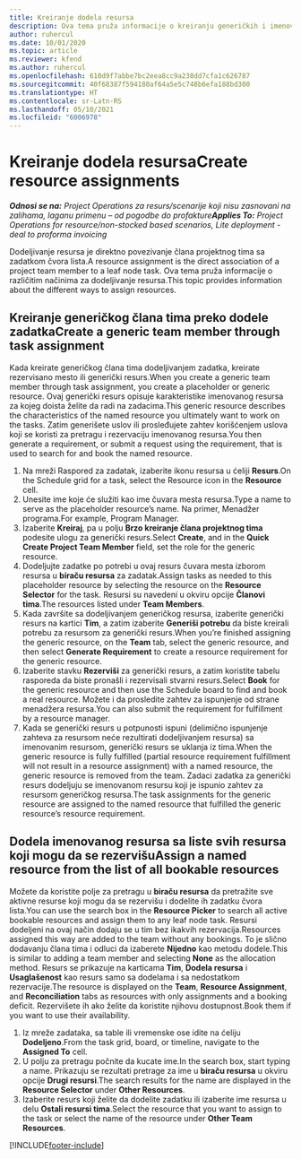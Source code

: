 ```yaml
---
title: Kreiranje dodela resursa
description: Ova tema pruža informacije o kreiranju generičkih i imenovanih dodela resursa.
author: ruhercul
ms.date: 10/01/2020
ms.topic: article
ms.reviewer: kfend
ms.author: ruhercul
ms.openlocfilehash: 610d9f7abbe7bc2eea8cc9a238dd7cfa1c626787
ms.sourcegitcommit: 40f68387f594180af64a5e5c748b6efa188bd300
ms.translationtype: HT
ms.contentlocale: sr-Latn-RS
ms.lasthandoff: 05/10/2021
ms.locfileid: "6006978"
---
```

# <a name="create-resource-assignments"></a><span data-ttu-id="eec5f-103">Kreiranje dodela resursa</span><span class="sxs-lookup"><span data-stu-id="eec5f-103">Create resource assignments</span></span>

<span data-ttu-id="eec5f-104">_**Odnosi se na:** Project Operations za resurs/scenarije koji nisu zasnovani na zalihama, laganu primenu – od pogodbe do profakture_</span><span class="sxs-lookup"><span data-stu-id="eec5f-104">_**Applies To:** Project Operations for resource/non-stocked based scenarios, Lite deployment - deal to proforma invoicing_</span></span>


<span data-ttu-id="eec5f-105">Dodeljivanje resursa je direktno povezivanje člana projektnog tima sa zadatkom čvora lista.</span><span class="sxs-lookup"><span data-stu-id="eec5f-105">A resource assignment is the direct association of a project team member to a leaf node task.</span></span> <span data-ttu-id="eec5f-106">Ova tema pruža informacije o različitim načinima za dodeljivanje resursa.</span><span class="sxs-lookup"><span data-stu-id="eec5f-106">This topic provides information about the different ways to assign resources.</span></span>

## <a name="create-a-generic-team-member-through-task-assignment"></a><span data-ttu-id="eec5f-107">Kreiranje generičkog člana tima preko dodele zadatka</span><span class="sxs-lookup"><span data-stu-id="eec5f-107">Create a generic team member through task assignment</span></span>


<span data-ttu-id="eec5f-108">Kada kreirate generičkog člana tima dodeljivanjem zadatka, kreirate rezervisano mesto ili generički resurs.</span><span class="sxs-lookup"><span data-stu-id="eec5f-108">When you create a generic team member through task assignment, you create a placeholder or generic resource.</span></span> <span data-ttu-id="eec5f-109">Ovaj generički resurs opisuje karakteristike imenovanog resursa za kojeg doista želite da radi na zadacima.</span><span class="sxs-lookup"><span data-stu-id="eec5f-109">This generic resource describes the characteristics of the named resource you ultimately want to work on the tasks.</span></span> <span data-ttu-id="eec5f-110">Zatim generišete uslov ili prosleđujete zahtev korišćenjem uslova koji se koristi za pretragu i rezervaciju imenovanog resursa.</span><span class="sxs-lookup"><span data-stu-id="eec5f-110">You then generate a requirement, or submit a request using the requirement, that is used to search for and book the named resource.</span></span>

1. <span data-ttu-id="eec5f-111">Na mreži Raspored za zadatak, izaberite ikonu resursa u ćeliji **Resurs**.</span><span class="sxs-lookup"><span data-stu-id="eec5f-111">On the Schedule grid for a task, select the Resource icon in the **Resource** cell.</span></span>
2. <span data-ttu-id="eec5f-112">Unesite ime koje će služiti kao ime čuvara mesta resursa.</span><span class="sxs-lookup"><span data-stu-id="eec5f-112">Type a name to serve as the placeholder resource’s name.</span></span> <span data-ttu-id="eec5f-113">Na primer, Menadžer programa.</span><span class="sxs-lookup"><span data-stu-id="eec5f-113">For example, Program Manager.</span></span>
3. <span data-ttu-id="eec5f-114">Izaberite **Kreiraj**, pa u polju **Brzo kreiranje člana projektnog tima** podesite ulogu za generički resurs.</span><span class="sxs-lookup"><span data-stu-id="eec5f-114">Select **Create**, and in the **Quick Create Project Team Member** field, set the role for the generic resource.</span></span>
4. <span data-ttu-id="eec5f-115">Dodeljujte zadatke po potrebi u ovaj resurs čuvara mesta izborom resursa u **biraču resursa** za zadatak.</span><span class="sxs-lookup"><span data-stu-id="eec5f-115">Assign tasks as needed to this placeholder resource by selecting the resource on the **Resource Selector** for the task.</span></span> <span data-ttu-id="eec5f-116">Resursi su navedeni u okviru opcije **Članovi tima**.</span><span class="sxs-lookup"><span data-stu-id="eec5f-116">The resources listed under **Team Members**.</span></span>
5. <span data-ttu-id="eec5f-117">Kada završite sa dodeljivanjem generičkog resursa, izaberite generički resurs na kartici **Tim**, a zatim izaberite **Generiši potrebu** da biste kreirali potrebu za resursom za generički resurs.</span><span class="sxs-lookup"><span data-stu-id="eec5f-117">When you’re finished assigning the generic resource, on the **Team** tab, select the generic resource, and then select **Generate Requirement** to create a resource requirement for the generic resource.</span></span>
6. <span data-ttu-id="eec5f-118">Izaberite stavku **Rezerviši** za generički resurs, a zatim koristite tabelu rasporeda da biste pronašli i rezervisali stvarni resurs.</span><span class="sxs-lookup"><span data-stu-id="eec5f-118">Select **Book** for the generic resource and then use the Schedule board to find and book a real resource.</span></span> <span data-ttu-id="eec5f-119">Možete i da prosledite zahtev za ispunjenje od strane menadžera resursa.</span><span class="sxs-lookup"><span data-stu-id="eec5f-119">You can also submit the requirement for fulfillment by a resource manager.</span></span>
7. <span data-ttu-id="eec5f-120">Kada se generički resurs u potpunosti ispuni (delimično ispunjenje zahteva za resursom neće rezultirati dodeljivanjem resursa) sa imenovanim resursom, generički resurs se uklanja iz tima.</span><span class="sxs-lookup"><span data-stu-id="eec5f-120">When the generic resource is fully fulfilled (partial resource requirement fulfillment will not result in a resource assignment) with a named resource, the generic resource is removed from the team.</span></span> <span data-ttu-id="eec5f-121">Zadaci zadatka za generički resurs dodeljuju se imenovanom resursu koji je ispunio zahtev za resursom generičkog resursa.</span><span class="sxs-lookup"><span data-stu-id="eec5f-121">The task assignments for the generic resource are assigned to the named resource that fulfilled the generic resource’s resource requirement.</span></span>

## <a name="assign-a-named-resource-from-the-list-of-all-bookable-resources"></a><span data-ttu-id="eec5f-122">Dodela imenovanog resursa sa liste svih resursa koji mogu da se rezervišu</span><span class="sxs-lookup"><span data-stu-id="eec5f-122">Assign a named resource from the list of all bookable resources</span></span>

<span data-ttu-id="eec5f-123">Možete da koristite polje za pretragu u **biraču resursa** da pretražite sve aktivne resurse koji mogu da se rezervišu i dodelite ih zadatku čvora lista.</span><span class="sxs-lookup"><span data-stu-id="eec5f-123">You can use the search box in the **Resource Picker** to search all active bookable resources and assign them to any leaf node task.</span></span> <span data-ttu-id="eec5f-124">Resursi dodeljeni na ovaj način dodaju se u tim bez ikakvih rezervacija.</span><span class="sxs-lookup"><span data-stu-id="eec5f-124">Resources assigned this way are added to the team without any bookings.</span></span> <span data-ttu-id="eec5f-125">To je slično dodavanju člana tima i odluci da izaberete **Nijedno** kao metodu dodele.</span><span class="sxs-lookup"><span data-stu-id="eec5f-125">This is similar to adding a team member and selecting **None** as the allocation method.</span></span> <span data-ttu-id="eec5f-126">Resurs se prikazuje na karticama **Tim**, **Dodela resursa** i **Usaglašenost** kao resurs samo sa dodelama i sa nedostatkom rezervacije.</span><span class="sxs-lookup"><span data-stu-id="eec5f-126">The resource is displayed on the **Team**, **Resource Assignment**, and **Reconciliation** tabs as resources with only assignments and a booking deficit.</span></span> <span data-ttu-id="eec5f-127">Rezervišete ih ako želite da koristite njihovu dostupnost.</span><span class="sxs-lookup"><span data-stu-id="eec5f-127">Book them if you want to use their availability.</span></span>

1. <span data-ttu-id="eec5f-128">Iz mreže zadataka, sa table ili vremenske ose idite na ćeliju **Dodeljeno**.</span><span class="sxs-lookup"><span data-stu-id="eec5f-128">From the task grid, board, or timeline, navigate to the **Assigned To** cell.</span></span>
2. <span data-ttu-id="eec5f-129">U polju za pretragu počnite da kucate ime.</span><span class="sxs-lookup"><span data-stu-id="eec5f-129">In the search box, start typing a name.</span></span> <span data-ttu-id="eec5f-130">Prikazuju se rezultati pretrage za ime u **biraču resursa** u okviru opcije **Drugi resursi**.</span><span class="sxs-lookup"><span data-stu-id="eec5f-130">The search results for the name are displayed in the **Resource Selector** under **Other Resources**.</span></span>
3. <span data-ttu-id="eec5f-131">Izaberite resurs koji želite da dodelite zadatku ili izaberite ime resursa u delu **Ostali resursi tima**.</span><span class="sxs-lookup"><span data-stu-id="eec5f-131">Select the resource that you want to assign to the task or select the name of the resource under **Other Team Resources**.</span></span>


[!INCLUDE[footer-include](../includes/footer-banner.md)]